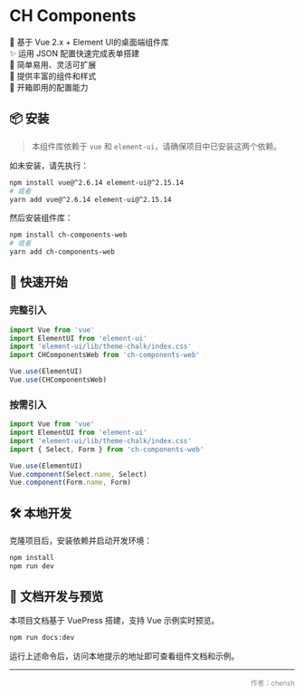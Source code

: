 # CH Components

🚀 基于 Vue 2.x + Element UI的桌面端组件库  
✨ 运用 JSON 配置快速完成表单搭建  
💪 简单易用、灵活可扩展  
🎨 提供丰富的组件和样式  
🔧 开箱即用的配置能力

## 📦 安装

> 本组件库依赖于 `vue` 和 `element-ui`，请确保项目中已安装这两个依赖。

如未安装，请先执行：

```bash
npm install vue@^2.6.14 element-ui@^2.15.14
# 或者
yarn add vue@^2.6.14 element-ui@^2.15.14
```

然后安装组件库：

```bash
npm install ch-components-web
# 或者
yarn add ch-components-web
```

## 🚀 快速开始

### 完整引入

```js
import Vue from 'vue'
import ElementUI from 'element-ui'
import 'element-ui/lib/theme-chalk/index.css'
import CHComponentsWeb from 'ch-components-web'

Vue.use(ElementUI)
Vue.use(CHComponentsWeb)
```

### 按需引入

```js
import Vue from 'vue'
import ElementUI from 'element-ui'
import 'element-ui/lib/theme-chalk/index.css'
import { Select, Form } from 'ch-components-web'

Vue.use(ElementUI)
Vue.component(Select.name, Select)
Vue.component(Form.name, Form)
```

## 🛠️ 本地开发

克隆项目后，安装依赖并启动开发环境：

```bash
npm install
npm run dev
```

## 📖 文档开发与预览

本项目文档基于 VuePress 搭建，支持 Vue 示例实时预览。

```bash
npm run docs:dev
```

运行上述命令后，访问本地提示的地址即可查看组件文档和示例。

---

<p align="right" style="font-size: 12px; color: #888;">作者：chensh</p>
